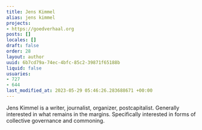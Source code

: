 ```yaml
---
title: Jens Kimmel
alias: jens kimmel
projects:
- https://goedverhaal.org
posts: []
locales: []
draft: false
order: 28
layout: author
uuid: 6b7cd79a-74ec-4bfc-85c2-39871f65188b
liquid: false
usuaries:
- 727
- 644
last_modified_at: 2023-05-29 05:46:26.283688671 +00:00
---
```


<p style="text-align:start">Jens Kimmel is a writer, journalist, organizer, postcapitalist. Generally interested in what remains in the margins. Specifically interested in forms of collective governance and commoning.</p>